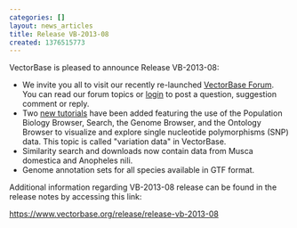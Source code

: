 ```yaml
---
categories: []
layout: news_articles
title: Release VB-2013-08
created: 1376515773
---
```

<p>VectorBase is pleased to announce Release VB-2013-08:<p>
<ul> <li>We invite you all to visit our recently re-launched <a href="">VectorBase Forum</a>. You can read our forum topics or <a href="https://www.vectorbase.org/user/register">login</a> to post a question, suggestion comment or reply. </li>
<li>Two <a href="https://www.vectorbase.org/tutorials">new tutorials</a> have been added featuring the use of the Population Biology Browser, Search, the Genome Browser, and the Ontology Browser to visualize and explore single nucleotide polymorphisms (SNP) data. This topic is called "variation data" in VectorBase.</li> <li>Similarity search and downloads now contain data from Musca domestica and Anopheles nili.</li> <li>Genome annotation sets for all species available in GTF format.</li></ul>

<p>Additional information regarding VB-2013-08 release can be found in the release notes by accessing this link:<p/> 

https://www.vectorbase.org/release/release-vb-2013-08

